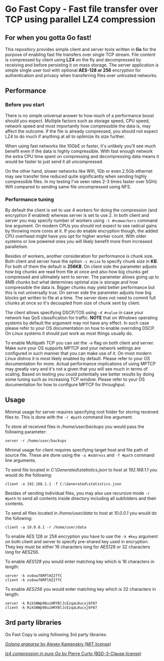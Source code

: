 # Go Fast Copy - Fast file transfer over TCP using parallel LZ4 compression

## For when you gotta Go fast!
This repository provides simple client and server tools written in **Go** for the purpose of enabling fast file transfers over single TCP stream. File content is compressed by client using **LZ4** on the fly and decompressed by receiving end before persisting it on mass storage. The server application is simple single user tool with optional **AES-128 or 256** encryption for authentication and privacy when transferring files over untrusted networks.

## Performance

### Before you start
There is no simple universal answer to how much of a performance boost should you expect. Multiple factors such as storage speed, CPU speed, network speed and most importantly how compressible the data is, may affect the outcome. If the file is already compressed, you should not expect LZ4 to do much if anything at all to optimize its size further.

When using fast networks like 10GbE or faster, it's unlikely you'll see much benefit even if the data is highly compressible. With fast enough network the extra CPU time spent on compressing and decompressing data means it would be faster to just send it all uncompressed.

On the other hand, slower networks like Wifi, 1Gb or even 2.5Gb ethernet may see transfer time reduced quite significantly when sending highly compressible files. In my testing I've seen rates 2-3 times faster over 5GHz Wifi compared to sending same file uncompressed using NFS.

### Performance tuning
By default the client is set to use 4 workers for doing the compression (and encryption if enabled) whereas server is set to use 2. In both client and server you may specify number of workers using `-t #numworkers` command line argument. On modern CPUs you should not expect to see radical gains by throwing more cores at it. If you do enable encryption though, the added CPU overhead might have you opt for higher worker count. With older systems or low powered ones you will likely benefit more from increased parallelism.

Besides of workers, another consideration for performance is chunk size. Both client and server have the option `-c #size` to specify chunk size in **KB**. For both of them the default is **256KB**. On client side the parameter adjusts how big chunks are read from file at once and also how big chunks get compressed and ultimately sent to server. The parameter allows going up to 8MB chunks but what determines optimal size is storage and how compressible the data is. Bigger chunks may yield better performance but this is not universally true. On server side the parameter adjusts how big blocks get written to file at a time. The server does not need to commit full chunks at once so it's decoupled from size of chunk sent by client.

The client allows specifying DSCP/TOS using `-d #value` in case your network has QoS classification for traffic. **NOTE** that on _Windows_ operating systems by default the argument may not have any effect. In such case please refer to your OS documentation on how to enable overriding DSCP. On _Linux_ systems it should just work as most things usually do.

To enable Multipath TCP you can set the `-m` flag on both client and server. Make sure your OS supports MPTCP 
and your network settings are configured in such manner that you can make use of it. On most modern _Linux_ 
distros it is most likely enabled by default. Please refer to your OS documentation for more. Actual performance 
implications of using MPTCP may greatly vary and it's not a given that you will see much in terms of scaling.
Based on testing you could potentially see better results by doing some tuning such as increasing TCP window.
Please refer to your OS documentation for how to configure MPTCP for throughput.

## Usage
Minimal usage for server requires specifying root folder for storing received files to. This is done with the `-r #path` command line argument.

To store all received files in _/home/user/backups_ you would pass the following parameter:
```
server -r /home/user/backups
```

Minimal usage for client requires specifying target host and file path of source file. These are done using the `-a #address` and `-f #path` command line arguments.

To send file located in _C:\Generated\statistics.json_ to host at _192.168.1.1_ you would do the following:
```
client -a 192.168.1.1 -f C:\Generated\statistics.json
```

Besides of sending individual files, you may also use recursive mode `-r #path` to send all contents inside directory including all subfolders and their contents.

To send all files located in _/home/user/data_ to host at _10.0.0.1_ you would do the following:
```
client -a 10.0.0.1 -r /home/user/data
```

To enable AES 128 or 256 encryption you have to use the `-k #key` argument on both client and server to specify pre-shared key used in encryption. They key must be either 16 characters long for AES128 or 32 characters long for AES256.

To enable _AES128_ you would enter matching key which is 16 characters in length:
```
server -k xs6ow78RPlHZ2ffC
client -k xs6ow78RPlHZ2ffC
```

To enable _AES256_ you would enter matching key which is 32 characters in length:
```
server -k RikSNWp98uiHRYBlJcEzqaL0ucxj6F07
client -k RikSNWp98uiHRYBlJcEzqaL0ucxj6F07
```

## 3rd party libraries
Go Fast Copy is using following 3rd party libraries:

[_Golang argparse_ by Alexey Kamenskiy (MIT license)](https://github.com/akamensky/argparse)

[_lz4 compression in pure Go_ by Pierre Curto (BSD-3-Clause license)](https://github.com/pierrec/lz4)